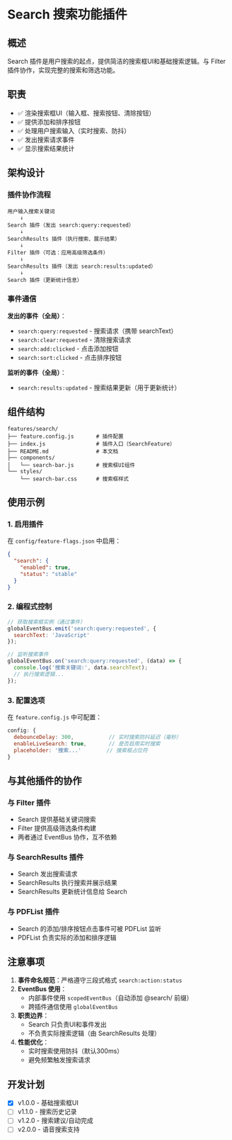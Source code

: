 # Search 搜索功能插件

## 概述

Search 插件是用户搜索的起点，提供简洁的搜索框UI和基础搜索逻辑。与 Filter 插件协作，实现完整的搜索和筛选功能。

## 职责

- ✅ 渲染搜索框UI（输入框、搜索按钮、清除按钮）
- ✅ 提供添加和排序按钮
- ✅ 处理用户搜索输入（实时搜索、防抖）
- ✅ 发出搜索请求事件
- ✅ 显示搜索结果统计

## 架构设计

### 插件协作流程

```
用户输入搜索关键词
    ↓
Search 插件（发出 search:query:requested）
    ↓
SearchResults 插件（执行搜索、展示结果）
    ↓
Filter 插件（可选：应用高级筛选条件）
    ↓
SearchResults 插件（发出 search:results:updated）
    ↓
Search 插件（更新统计信息）
```

### 事件通信

**发出的事件（全局）**：
- `search:query:requested` - 搜索请求（携带 searchText）
- `search:clear:requested` - 清除搜索请求
- `search:add:clicked` - 点击添加按钮
- `search:sort:clicked` - 点击排序按钮

**监听的事件（全局）**：
- `search:results:updated` - 搜索结果更新（用于更新统计）

## 组件结构

```
features/search/
├── feature.config.js       # 插件配置
├── index.js                # 插件入口（SearchFeature）
├── README.md               # 本文档
├── components/
│   └── search-bar.js       # 搜索框UI组件
└── styles/
    └── search-bar.css      # 搜索框样式
```

## 使用示例

### 1. 启用插件

在 `config/feature-flags.json` 中启用：

```json
{
  "search": {
    "enabled": true,
    "status": "stable"
  }
}
```

### 2. 编程式控制

```javascript
// 获取搜索框实例（通过事件）
globalEventBus.emit('search:query:requested', {
  searchText: 'JavaScript'
});

// 监听搜索事件
globalEventBus.on('search:query:requested', (data) => {
  console.log('搜索关键词:', data.searchText);
  // 执行搜索逻辑...
});
```

### 3. 配置选项

在 `feature.config.js` 中可配置：

```javascript
config: {
  debounceDelay: 300,           // 实时搜索防抖延迟（毫秒）
  enableLiveSearch: true,       // 是否启用实时搜索
  placeholder: '搜索...'        // 搜索框占位符
}
```

## 与其他插件的协作

### 与 Filter 插件

- Search 提供基础关键词搜索
- Filter 提供高级筛选条件构建
- 两者通过 EventBus 协作，互不依赖

### 与 SearchResults 插件

- Search 发出搜索请求
- SearchResults 执行搜索并展示结果
- SearchResults 更新统计信息给 Search

### 与 PDFList 插件

- Search 的添加/排序按钮点击事件可被 PDFList 监听
- PDFList 负责实际的添加和排序逻辑

## 注意事项

1. **事件命名规范**：严格遵守三段式格式 `search:action:status`
2. **EventBus 使用**：
   - 内部事件使用 `scopedEventBus`（自动添加 @search/ 前缀）
   - 跨插件通信使用 `globalEventBus`
3. **职责边界**：
   - Search 只负责UI和事件发出
   - 不负责实际搜索逻辑（由 SearchResults 处理）
4. **性能优化**：
   - 实时搜索使用防抖（默认300ms）
   - 避免频繁触发搜索请求

## 开发计划

- [x] v1.0.0 - 基础搜索框UI
- [ ] v1.1.0 - 搜索历史记录
- [ ] v1.2.0 - 搜索建议/自动完成
- [ ] v2.0.0 - 语音搜索支持
